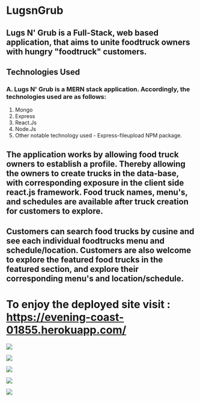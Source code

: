 # LugsnGrub

## Lugs N' Grub is a Full-Stack, web based application, that aims to unite foodtruck owners with hungry "foodtruck" customers. 

## Technologies Used 
### A. Lugs N' Grub is a MERN stack application. Accordingly, the technologies used are as follows:
1. Mongo
2. Express
3. React.Js
4. Node.Js
5. Other notable technology used -  Express-fileupload NPM package. 

## The application works by allowing food truck owners to establish a profile. Thereby allowing the owners to create trucks in the data-base, with corresponding exposure in the client side react.js framework. Food truck names, menu's, and schedules are available after truck creation for customers to explore. 
## Customers can search food trucks by cusine and see each individual foodtrucks menu and schedule/location. Customers are also welcome to explore the featured food trucks in the featured section, and explore their corresponding menu's and location/schedule. 

# To enjoy the deployed site visit : https://evening-coast-01855.herokuapp.com/

![ ](readMeImages/pic1.png)

![ ](readMeImages/pic2.png)

![ ](readMeImages/pic3.png)

![ ](readMeImages/pic4.png)

![ ](readMeImages/pic5.png)

